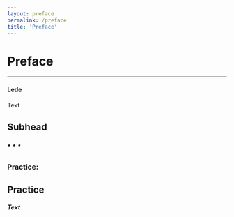 ```yaml
---
layout: preface
permalink: /preface
title: 'Preface'
---
```


# Preface

***

#### Lede

Text

## Subhead

###### • • •

### Practice:

## Practice<br/>
##### Text


